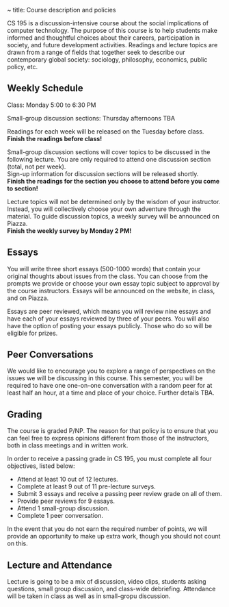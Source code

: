 ~ title: Course description and policies

CS 195 is a discussion-intensive course about the social implications of
computer technology. The purpose of this course is to help students make 
informed and thoughtful choices about their careers, participation in society,
and future development activities. Readings and lecture topics are drawn from a
range of fields that together seek to describe our contemporary global society:
sociology, philosophy, economics, public policy, etc.

Weekly Schedule
---------------

Class: Monday 5:00 to 6:30 PM

Small-group discussion sections: Thursday afternoons TBA

Readings for each week will be released on the Tuesday before class.  
**Finish the readings before class!**

Small-group discussion sections will cover topics to be discussed in the following lecture.
You are only required to attend one discussion section (total, not per week).  
Sign-up information for discussion sections will be released shortly.  
**Finish the readings for the section you choose to attend before you come to section!**

Lecture topics will not be determined only by the wisdom of your instructor.
Instead, you will collectively choose your own adventure through the material.  To
guide discussion topics, a weekly survey will be announced on Piazza.  
**Finish the weekly survey by Monday 2 PM!**

Essays
------

You will write three short essays (500-1000 words) that contain
your original thoughts about issues from the class.  You can choose from the
prompts we provide or choose your own essay topic subject to approval by the
course instructors.  Essays will be announced on the website, in class, and
on Piazza.

Essays are peer reviewed, which means you will review nine essays and have each 
of your essays reviewed by three of your peers.  You will also have the option 
of posting your essays publicly. Those who do so will be eligible for prizes.

Peer Conversations
-------

We would like to encourage you to explore a range of perspectives on the issues we
will be discussing in this course.  This semester, you will be required to have 
one one-on-one conversation with a random peer for at least half an hour, at a time 
and place of your choice.  Further details TBA.

Grading
-------

The course is graded P/NP. The reason for that policy is to ensure that you can
feel free to express opinions different from those of the instructors, both in
class meetings and in written work.

In order to receive a passing grade in CS 195, you must complete all four objectives,
listed below:

 * Attend at least 10 out of 12 lectures.
 * Complete at least 9 out of 11 pre-lecture surveys.
 * Submit 3 essays and receive a passing peer review grade on all of them.
 * Provide peer reviews for 9 essays.
 * Attend 1 small-group discussion.
 * Complete 1 peer conversation.

In the event that you do not earn the required number of points, we will provide
an opportunity to make up extra work, though you should not count on this.

Lecture and Attendance
---------------

Lecture is going to be a mix of discussion, video clips, students asking questions,
small group discussion, and class-wide debriefing.  Attendance will be taken in
class as well as in small-gropu discussion.

<!--
This semester, we're not going to allow electronic device use for the bulk of lecture
time, except by special permission. Those of you who request special permission will
be able to use devices, but only if you're sitting in the front row. 
-->

